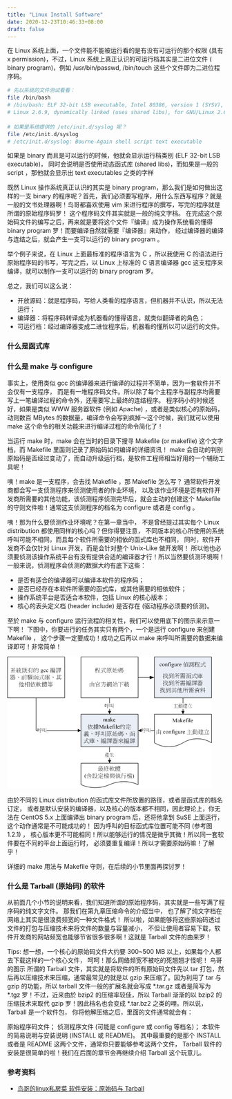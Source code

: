 ```yaml
---
title: "Linux Install Software"
date: 2020-12-23T10:46:33+08:00
draft: false
---
```


在 Linux 系统上面，一个文件能不能被运行看的是有没有可运行的那个权限 (具有 x permission)，不过，Linux 系统上真正认识的可运行档其实是二进位文件 ( binary program)，例如 /usr/bin/passwd, /bin/touch 这些个文件即为二进位程序码。

```bash
# 先以系统的文件测试看看：
file /bin/bash
# /bin/bash: ELF 32-bit LSB executable, Intel 80386, version 1 (SYSV), for GNU/
# Linux 2.6.9, dynamically linked (uses shared libs), for GNU/Linux 2.6.9, stripped

# 如果是系统提供的 /etc/init.d/syslog 呢？
file /etc/init.d/syslog
# /etc/init.d/syslog: Bourne-Again shell script text executable
```

如果是 binary 而且是可以运行的时候，他就会显示运行档类别 (ELF 32-bit LSB executable)， 同时会说明是否使用动态函式库 (shared libs)，而如果是一般的 script ，那他就会显示出 text executables 之类的字样

既然 Linux 操作系统真正认识的其实是 binary program，那么我们是如何做出这样的一支 binary 的程序呢？首先，我们必须要写程序，用什么东西写程序？就是一般的文书处理器啊！鸟哥都喜欢使用 vim 来进行程序的撰写，写完的程序就是所谓的原始程序码罗！ 这个程序码文件其实就是一般的纯文字档。 在完成这个原始码文件的编写之后，再来就是要将这个文件『编译』成为操作系统看的懂得 binary program 罗！而要编译自然就需要『编译器』来动作， 经过编译器的编译与连结之后，就会产生一支可以运行的 binary program 。

举个例子来说，在 Linux 上面最标准的程序语言为 C ，所以我使用 C 的语法进行原始程序码的书写，写完之后，以 Linux 上标准的 C 语言编译器 gcc 这支程序来编译，就可以制作一支可以运行的 binary program 罗。

总之，我们可以这么说：

- 开放源码：就是程序码，写给人类看的程序语言，但机器并不认识，所以无法运行；
- 编译器：将程序码转译成为机器看的懂得语言，就类似翻译者的角色；
- 可运行档：经过编译器变成二进位程序后，机器看的懂所以可以运行的文件。


### 什么是函式库

### 什么是 make 与 configure

事实上，使用类似 gcc 的编译器来进行编译的过程并不简单，因为一套软件并不会仅有一支程序， 而是有一堆程序码文件。所以除了每个主程序与副程序均需要写上一笔编译过程的命令外，还需要写上最终的连结程序。 程序码小的时候还好，如果是类似 WWW 服务器软件 (例如 Apache) ，或者是类似核心的原始码，动则数百 MBytes 的数据量，编译命令会写到疯掉～这个时候，我们就可以使用 make 这个命令的相关功能来进行编译过程的命令简化了！

当运行 make 时，make 会在当时的目录下搜寻 Makefile (or makefile) 这个文字档，而 Makefile 里面则记录了原始码如何编译的详细资讯！ make 会自动的判别原始码是否经过变动了，而自动升级运行档，是软件工程师相当好用的一个辅助工具呢！

咦！make 是一支程序，会去找 Makefile ，那 Makefile 怎么写？ 通常软件开发商都会写一支侦测程序来侦测使用者的作业环境， 以及该作业环境是否有软件开发商所需要的其他功能，该侦测程序侦测完毕后，就会主动的创建这个 Makefile 的守则文件啦！通常这支侦测程序的档名为 configure 或者是 config 。

咦！那为什么要侦测作业环境呢？在第一章当中， 不是曾经提过其实每个 Linux distribution 都使用同样的核心吗？但你得要注意， 不同版本的核心所使用的系统呼叫可能不相同，而且每个软件所需要的相依的函式库也不相同， 同时，软件开发商不会仅针对 Linux 开发，而是会针对整个 Unix-Like 做开发啊！ 所以他也必须要侦测该操作系统平台有没有提供合适的编译器才行！所以当然要侦测环境啊！ 一般来说，侦测程序会侦测的数据大约有底下这些：

- 是否有适合的编译器可以编译本软件的程序码；
- 是否已经存在本软件所需要的函式库，或其他需要的相依软件；
- 操作系统平台是否适合本软件，包括 Linux 的核心版本；
- 核心的表头定义档 (header include) 是否存在 (驱动程序必须要的侦测)。

至於 make 与 configure 运行流程的相关性，我们可以使用底下的图示来示意一下啊！ 下图中，你要进行的任务其实只有两个，一个是运行 configure 来创建 Makefile ， 这个步骤一定要成功！成功之后再以 make 来呼叫所需要的数据来编译即可！非常简单！

![透过 configure 与 make 进行编译示意图](/images/make_configure.gif)

由於不同的 Linux distribution 的函式库文件所放置的路径，或者是函式库的档名订定， 或者是默认安装的编译器，以及核心的版本都不相同，因此理论上，你无法在 CentOS 5.x 上面编译出 binary program 后，还将他拿到 SuSE 上面运行，这个动作通常是不可能成功的！ 因为呼叫的目标函式库位置可能不同 (参考图1.2.1) ， 核心版本更不可能相同！所以能够运行的情况是微乎其微！所以同一套软件要在不同的平台上面运行时， 必须要重复编译！所以才需要原始码嘛！了解乎！

详细的 make 用法与 Makefile 守则，在后续的小节里面再探讨罗！


### 什么是 Tarball (原始码) 的软件

从前面几个小节的说明来看，我们知道所谓的原始程序码，其实就是一些写满了程序码的纯文字文件。 那我们在第九章压缩命令的介绍当中， 也了解了纯文字档在网络上其实是很浪费频宽的一种文件格式！ 所以啦，如果能够将这些原始码透过文件的打包与压缩技术来将文件的数量与容量减小， 不但让使用者容易下载，软件开发商的网站频宽也能够节省很多很多啊！这就是 Tarball 文件的由来罗！

Tips:
想一想，一个核心的原始码文件大约要 300~500 MB 以上，如果每个人都去下载这样的一个核心文件， 呵呵！那么网络频宽不被吃的死翘翘才怪呢！	鸟哥的图示
所谓的 Tarball 文件，其实就是将软件的所有原始码文件先以 tar 打包，然后再以压缩技术来压缩，通常最常见的就是以 gzip 来压缩了。因为利用了 tar 与 gzip 的功能，所以 tarball 文件一般的扩展名就会写成 *.tar.gz 或者是简写为 *.tgz 罗！不过，近来由於 bzip2 的压缩率较佳，所以 Tarball 渐渐的以 bzip2 的压缩技术来取代 gzip 罗！因此档名也会变成 *.tar.bz2 之类的哩。所以说， Tarball 是一个软件包， 你将他解压缩之后，里面的文件通常就会有：

原始程序码文件；
侦测程序文件 (可能是 configure 或 config 等档名)；
本软件的简易说明与安装说明 (INSTALL 或 README)。
其中最重要的是那个 INSTALL 或者是 README 这两个文件，通常你只要能够参考这两个文件， Tarball 软件的安装是很简单的啦！我们在后面的章节会再继续介绍 Tarball 这个玩意儿。


### 参考资料

- [鸟哥的linux私房菜 软件安装：原始码与 Tarball](http://cn.linux.vbird.org/linux_basic/0520source_code_and_tarball_1.php)